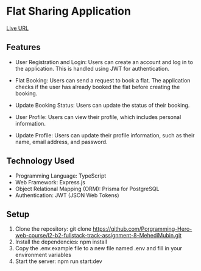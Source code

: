 # Flat Sharing Application

[Live URL](https://flat-share-server-delta.vercel.app/)

## Features

- User Registration and Login: Users can create an account and log in to the application. This is handled using JWT for authentication.

- Flat Booking: Users can send a request to book a flat. The application checks if the user has already booked the flat before creating the booking.

- Update Booking Status: Users can update the status of their booking.

- User Profile: Users can view their profile, which includes personal information.

- Update Profile: Users can update their profile information, such as their name, email address, and password.

## Technology Used

- Programming Language: TypeScript
- Web Framework: Express.js
- Object Relational Mapping (ORM): Prisma for PostgreSQL
- Authentication: JWT (JSON Web Tokens)

## Setup

1. Clone the repository: git clone https://github.com/Porgramming-Hero-web-course/l2-b2-fullstack-track-assignment-8-MehediMubin.git
2. Install the dependencies: npm install
3. Copy the .env.example file to a new file named .env and fill in your environment variables
4. Start the server: npm run start:dev
